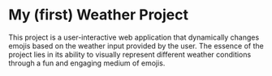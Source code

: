 # My (first) Weather Project
This project is a user-interactive web application that dynamically changes emojis based on the weather input provided by the user. The essence of the project lies in its ability to visually represent different weather conditions through a fun and engaging medium of emojis.
